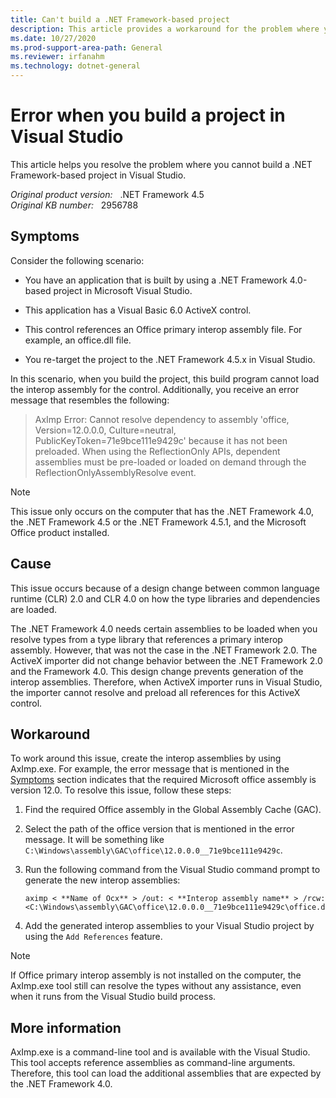 ```yaml
---
title: Can't build a .NET Framework-based project
description: This article provides a workaround for the problem where you cannot build a .NET Framework-based project in Visual Studio.
ms.date: 10/27/2020
ms.prod-support-area-path: General
ms.reviewer: irfanahm
ms.technology: dotnet-general
---
```

# Error when you build a project in Visual Studio

This article helps you resolve the problem where you cannot build a .NET Framework-based project in Visual Studio.

_Original product version:_ &nbsp; .NET Framework 4.5  
_Original KB number:_ &nbsp; 2956788

## Symptoms

Consider the following scenario:

- You have an application that is built by using a .NET Framework 4.0-based project in Microsoft Visual Studio.

- This application has a Visual Basic 6.0 ActiveX control.

- This control references an Office primary interop assembly file. For example, an office.dll file.

- You re-target the project to the .NET Framework 4.5.x in Visual Studio.

In this scenario, when you build the project, this build program cannot load the interop assembly for the control. Additionally, you receive an error message that resembles the following:

> AxImp Error: Cannot resolve dependency to assembly 'office, Version=12.0.0.0, Culture=neutral, PublicKeyToken=71e9bce111e9429c' because it has not been preloaded. When using the ReflectionOnly APIs, dependent assemblies must be pre-loaded or loaded on demand through the ReflectionOnlyAssemblyResolve event.

> [!NOTE]
> This issue only occurs on the computer that has the .NET Framework 4.0, the .NET Framework 4.5 or the .NET Framework 4.5.1, and the Microsoft Office product installed.

## Cause

This issue occurs because of a design change between common language runtime (CLR) 2.0 and CLR 4.0 on how the type libraries and dependencies are loaded.

The .NET Framework 4.0 needs certain assemblies to be loaded when you resolve types from a type library that references a primary interop assembly. However, that was not the case in the .NET Framework 2.0. The ActiveX importer did not change behavior between the .NET Framework 2.0 and the Framework 4.0. This design change prevents generation of the interop assemblies. Therefore, when ActiveX importer runs in Visual Studio, the importer cannot resolve and preload all references for this ActiveX control.

## Workaround

To work around this issue, create the interop assemblies by using AxImp.exe. For example, the error message that is mentioned in the [Symptoms](#symptoms) section indicates that the required Microsoft office assembly is version 12.0. To resolve this issue, follow these steps:

1. Find the required Office assembly in the Global Assembly Cache (GAC).
2. Select the path of the office version that is mentioned in the error message. It will be something like `C:\Windows\assembly\GAC\office\12.0.0.0__71e9bce111e9429c`.
3. Run the following command from the Visual Studio command prompt to generate the new interop assemblies:

    ```console
    aximp < **Name of Ocx** > /out: < **Interop assembly name** > /rcw: <C:\Windows\assembly\GAC\office\12.0.0.0__71e9bce111e9429c\office.dll>
    ```

4. Add the generated interop assemblies to your Visual Studio project by using the `Add References` feature.

> [!NOTE]
> If Office primary interop assembly is not installed on the computer, the AxImp.exe tool still can resolve the types without any assistance, even when it runs from the Visual Studio build process.

## More information

AxImp.exe is a command-line tool and is available with the Visual Studio. This tool accepts reference assemblies as command-line arguments. Therefore, this tool can load the additional assemblies that are expected by the .NET Framework 4.0.
